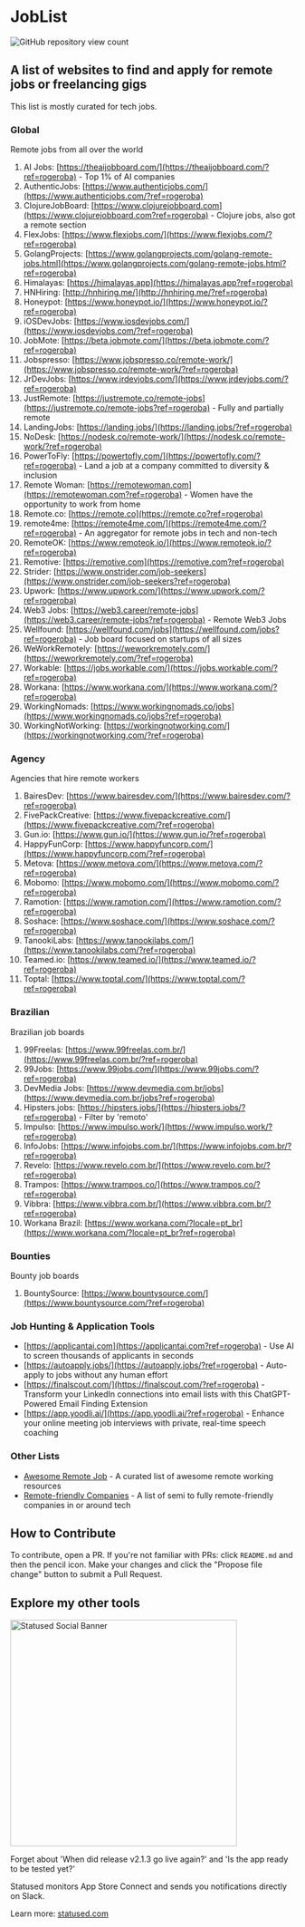 # JobList

<img src="https://views.whatilearened.today/views/github/rogerluan/joblist.svg" alt="GitHub repository view count"></br>

## A list of websites to find and apply for remote jobs or freelancing gigs

This list is mostly curated for tech jobs.

### Global

Remote jobs from all over the world

1. AI Jobs: [https://theaijobboard.com/](https://theaijobboard.com/?ref=rogeroba) - Top 1% of AI companies
1. AuthenticJobs: [https://www.authenticjobs.com/](https://www.authenticjobs.com/?ref=rogeroba)
1. ClojureJobBoard: [https://www.clojurejobboard.com](https://www.clojurejobboard.com?ref=rogeroba) - Clojure jobs, also got a remote section
1. FlexJobs: [https://www.flexjobs.com/](https://www.flexjobs.com/?ref=rogeroba)
1. GolangProjects: [https://www.golangprojects.com/golang-remote-jobs.html](https://www.golangprojects.com/golang-remote-jobs.html?ref=rogeroba)
1. Himalayas: [https://himalayas.app](https://himalayas.app?ref=rogeroba)
1. HNHiring: [http://hnhiring.me/](http://hnhiring.me/?ref=rogeroba)
1. Honeypot: [https://www.honeypot.io/](https://www.honeypot.io/?ref=rogeroba)
1. iOSDevJobs: [https://www.iosdevjobs.com/](https://www.iosdevjobs.com/?ref=rogeroba)
1. JobMote: [https://beta.jobmote.com/](https://beta.jobmote.com/?ref=rogeroba)
1. Jobspresso: [https://www.jobspresso.co/remote-work/](https://www.jobspresso.co/remote-work/?ref=rogeroba)
1. JrDevJobs: [https://www.jrdevjobs.com/](https://www.jrdevjobs.com/?ref=rogeroba)
1. JustRemote: [https://justremote.co/remote-jobs](https://justremote.co/remote-jobs?ref=rogeroba) - Fully and partially remote
1. LandingJobs: [https://landing.jobs/](https://landing.jobs/?ref=rogeroba)
1. NoDesk: [https://nodesk.co/remote-work/](https://nodesk.co/remote-work/?ref=rogeroba)
1. PowerToFly: [https://powertofly.com/](https://powertofly.com/?ref=rogeroba) - Land a job at a company committed to diversity & inclusion
1. Remote Woman: [https://remotewoman.com](https://remotewoman.com?ref=rogeroba) - Women have the opportunity to work from home
1. Remote.co: [https://remote.co](https://remote.co?ref=rogeroba)
1. remote4me: [https://remote4me.com/](https://remote4me.com/?ref=rogeroba) - An aggregator for remote jobs in tech and non-tech
1. RemoteOK: [https://www.remoteok.io/](https://www.remoteok.io/?ref=rogeroba)
1. Remotive: [https://remotive.com](https://remotive.com?ref=rogeroba)
1. Strider: [https://www.onstrider.com/job-seekers](https://www.onstrider.com/job-seekers?ref=rogeroba)
1. Upwork: [https://www.upwork.com/](https://www.upwork.com/?ref=rogeroba)
1. Web3 Jobs: [https://web3.career/remote-jobs](https://web3.career/remote-jobs?ref=rogeroba) - Remote Web3 Jobs
1. Wellfound: [https://wellfound.com/jobs](https://wellfound.com/jobs?ref=rogeroba) - Job board focused on startups of all sizes
1. WeWorkRemotely: [https://weworkremotely.com/](https://weworkremotely.com/?ref=rogeroba)
1. Workable: [https://jobs.workable.com/](https://jobs.workable.com/?ref=rogeroba)
1. Workana: [https://www.workana.com/](https://www.workana.com/?ref=rogeroba)
1. WorkingNomads: [https://www.workingnomads.co/jobs](https://www.workingnomads.co/jobs?ref=rogeroba)
1. WorkingNotWorking: [https://workingnotworking.com/](https://workingnotworking.com/?ref=rogeroba)

### Agency

Agencies that hire remote workers

1. BairesDev: [https://www.bairesdev.com/](https://www.bairesdev.com/?ref=rogeroba)
1. FivePackCreative: [https://www.fivepackcreative.com/](https://www.fivepackcreative.com/?ref=rogeroba)
1. Gun.io: [https://www.gun.io/](https://www.gun.io/?ref=rogeroba)
1. HappyFunCorp: [https://www.happyfuncorp.com/](https://www.happyfuncorp.com/?ref=rogeroba)
1. Metova: [https://www.metova.com/](https://www.metova.com/?ref=rogeroba)
1. Mobomo: [https://www.mobomo.com/](https://www.mobomo.com/?ref=rogeroba)
1. Ramotion: [https://www.ramotion.com/](https://www.ramotion.com/?ref=rogeroba)
1. Soshace: [https://www.soshace.com/](https://www.soshace.com/?ref=rogeroba)
1. TanookiLabs: [https://www.tanookilabs.com/](https://www.tanookilabs.com/?ref=rogeroba)
1. Teamed.io: [https://www.teamed.io/](https://www.teamed.io/?ref=rogeroba)
1. Toptal: [https://www.toptal.com/](https://www.toptal.com/?ref=rogeroba)

### Brazilian

Brazilian job boards

1. 99Freelas: [https://www.99freelas.com.br/](https://www.99freelas.com.br/?ref=rogeroba)
1. 99Jobs: [https://www.99jobs.com/](https://www.99jobs.com/?ref=rogeroba)
1. DevMedia Jobs: [https://www.devmedia.com.br/jobs](https://www.devmedia.com.br/jobs?ref=rogeroba)
1. Hipsters.jobs: [https://hipsters.jobs/](https://hipsters.jobs/?ref=rogeroba) - Filter by 'remoto'
1. Impulso: [https://www.impulso.work/](https://www.impulso.work/?ref=rogeroba)
1. InfoJobs: [https://www.infojobs.com.br/](https://www.infojobs.com.br/?ref=rogeroba)
1. Revelo: [https://www.revelo.com.br/](https://www.revelo.com.br/?ref=rogeroba)
1. Trampos: [https://www.trampos.co/](https://www.trampos.co/?ref=rogeroba)
1. Vibbra: [https://www.vibbra.com.br/](https://www.vibbra.com.br/?ref=rogeroba)
1. Workana Brazil: [https://www.workana.com/?locale=pt_br](https://www.workana.com/?locale=pt_br?ref=rogeroba)

### Bounties

Bounty job boards

1. BountySource: [https://www.bountysource.com/](https://www.bountysource.com/?ref=rogeroba)

### Job Hunting & Application Tools

- [https://applicantai.com](https://applicantai.com?ref=rogeroba) - Use AI to screen thousands of applicants in seconds
- [https://autoapply.jobs/](https://autoapply.jobs/?ref=rogeroba) - Auto-apply to jobs without any human effort
- [https://finalscout.com/](https://finalscout.com/?ref=rogeroba) - Transform your LinkedIn connections into email lists with this ChatGPT-Powered Email Finding Extension
- [https://app.yoodli.ai/](https://app.yoodli.ai/?ref=rogeroba) - Enhance your online meeting job interviews with private, real-time speech coaching

### Other Lists

- [Awesome Remote Job](https://www.github.com/lukasz-madon/awesome-remote-job?ref=rogeroba) - A curated list of awesome remote working resources
- [Remote-friendly Companies](https://www.github.com/jessicard/remote-jobs?ref=rogeroba) - A list of semi to fully remote-friendly companies in or around tech

## How to Contribute

To contribute, open a PR. If you're not familiar with PRs: click `README.md` and then the pencil icon. Make your changes and click the "Propose file change" button to submit a Pull Request.

## Explore my other tools

<img width="400" alt="Statused Social Banner" src="https://statused.com/assets/social-banner.png">

Forget about 'When did release v2.1.3 go live again?' and 'Is the app ready to be tested yet?'

Statused monitors App Store Connect and sends you notifications directly on Slack.

Learn more: [statused.com](https://statused.com?ref=joblist)
